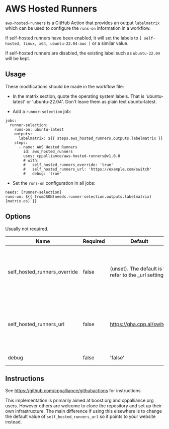 
# AWS Hosted Runners

`aws-hosted-runners` is a GitHub Action that provides an output `labelmatrix` which can be used to configure the `runs-on` information in a workflow.

If self-hosted runners have been enabled, it will set the labels to `[ self-hosted, linux, x64, ubuntu-22.04-aws ]` or a similar value.  

If self-hosted runners are disabled, the existing label such as `ubuntu-22.04` will be kept.  

## Usage

These modifications should be made in the workflow file:  

- In the matrix section, quote the operating system labels. That is 'ubuntu-latest' or 'ubuntu-22.04'. Don't leave them as plain text ubuntu-latest.

- Add a `runner-selection` job:

```
jobs:
  runner-selection:
    runs-on: ubuntu-latest
    outputs:
      labelmatrix: ${{ steps.aws_hosted_runners.outputs.labelmatrix }}
    steps:
      - name: AWS Hosted Runners
        id: aws_hosted_runners
        uses: cppalliance/aws-hosted-runners@v1.0.0
        # with:
        #   self_hosted_runners_override: 'true'
        #   self_hosted_runners_url: 'https://example.com/switch'
        #   debug: 'true'
```

- Set the `runs-on` configuration in all jobs:

```
needs: [runner-selection]
runs-on: ${{ fromJSON(needs.runner-selection.outputs.labelmatrix)[matrix.os] }}
```

## Options

Usually not required.  

| Name          | Required | Default | Description                              |
| ------------- | -------- | ------- | ---------------------------------------- |
| self_hosted_runners_override | false  | (unset). The default is to refer to the _url setting. | If 'true', always use self-hosted runners. If 'false', never use self-hosted runners. |
| self_hosted_runners_url | false | https://gha.cpp.al/switch | Webpage which returns the directive if self-hosted runners ought to be used. |
| debug | false | 'false' | Enable debugging |


## Instructions

See https://github.com/cppalliance/githubactions for instructions.  

This implementation is primarily aimed at boost.org and cppalliance.org users. However others are welcome to clone the repository and set up their own infrastructure. The main difference if using this elsewhere is to change the default value of `self_hosted_runners_url` so it points to your website instead.  

